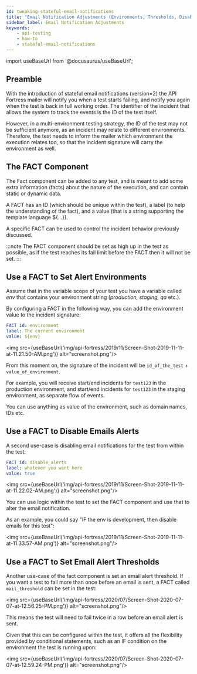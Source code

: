 ```yaml
---
id: tweaking-stateful-email-notifications
title: "Email Notification Adjustments (Environments, Thresholds, Disable)"
sidebar_label: Email Notification Adjustments
keywords:
    - api-testing
    - how-to
    - stateful-email-notifications
---
```


import useBaseUrl from '@docusaurus/useBaseUrl';

## Preamble

With the introduction of stateful email notifications (version=2) the API Fortress mailer will notify you when a test starts failing, and notify you again when the test is back in full working order. The identifier of the incident that allows the system to track the events is the ID of the test itself.  

However, in a multi-environment testing strategy, the ID of the test may not be sufficient anymore, as an incident may relate to different environments. Therefore, the test needs to inform the mailer which environment the execution relates too, so that the incident signature will carry the environment as well.

## The FACT Component

The Fact component can be added to any test, and is meant to add some extra information (facts) about the nature of the execution, and can contain static or dynamic data.

A FACT has an ID (which should be unique within the test), a label (to help the understanding of the fact), and a value (that is a string supporting the template language ${...}).

A specific FACT can be used to control the incident behavior previously discussed.

:::note
The FACT component should be set as high up in the test as possible, as if the test reaches its fail limit before the FACT then it will not be set.
:::

## Use a FACT to Set Alert Environments

Assume that in the variable scope of your test you have a variable called _env_ that contains your environment string (_production, staging, qa_ etc.).

By configuring a FACT in the following way, you can add the environment value to the incident signature:

```yaml
FACT id: environment  
label: The current environment  
value: ${env}
```

<img src={useBaseUrl('img/api-fortress/2019/11/Screen-Shot-2019-11-11-at-11.21.50-AM.png')} alt="screenshot.png"/>

From this moment on, the signature of the incident will be `id_of_the_test` + `value_of_environment`.

For example, you will receive start/end incidents for `test123` in the production environment, and start/end incidents for `test123` in the staging environment, as separate flow of events.

You can use anything as value of the environment, such as domain names, IDs etc.

## Use a FACT to Disable Emails Alerts

A second use-case is disabling email notifications for the test from within the test:  

```yaml
FACT id: disable_alerts   
label: whatever you want here   
value: true
```

<img src={useBaseUrl('img/api-fortress/2019/11/Screen-Shot-2019-11-11-at-11.22.02-AM.png')} alt="screenshot.png"/>

You can use logic within the test to set the FACT component and use that to alter the email notification.

As an example, you could say "IF the env is development, then disable emails for this test":

<img src={useBaseUrl('img/api-fortress/2019/11/Screen-Shot-2019-11-11-at-11.33.57-AM.png')} alt="screenshot.png"/>

## Use a FACT to Set Email Alert Thresholds

Another use-case of the fact component is set an email alert threshold. If you want a test to fail more than once before an email is sent, a FACT called `mail_threshold` can be set in the test:  

<img src={useBaseUrl('img/api-fortress/2020/07/Screen-Shot-2020-07-07-at-12.56.25-PM.png')} alt="screenshot.png"/>

This means the test will need to fail twice in a row before an email alert is sent.  

Given that this can be configured within the test, it offers all the flexibility provided by conditional statements, such as an IF condition on the environment the test is running upon:  

<img src={useBaseUrl('img/api-fortress/2020/07/Screen-Shot-2020-07-07-at-12.59.24-PM.png')} alt="screenshot.png"/>
